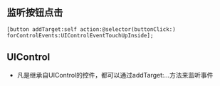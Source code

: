 ## 监听按钮点击
```objc
[button addTarget:self action:@selector(buttonClick:) forControlEvents:UIControlEventTouchUpInside];
```

## UIControl
- 凡是继承自UIControl的控件，都可以通过addTarget:...方法来监听事件
